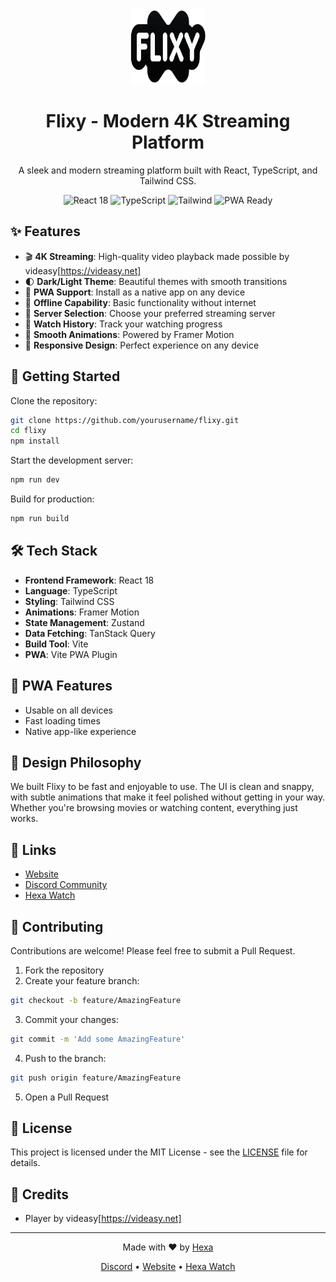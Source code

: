 <div align="center">
  <img src="/public/logo.png" alt="Flixy Logo" width="120" height="120" />
  <h1>Flixy - Modern 4K Streaming Platform</h1>
  <p>A sleek and modern streaming platform built with React, TypeScript, and Tailwind CSS.</p>

  <div>
    <img src="https://img.shields.io/badge/React-18-blue?style=flat-square&logo=react" alt="React 18" />
    <img src="https://img.shields.io/badge/TypeScript-5.3-blue?style=flat-square&logo=typescript" alt="TypeScript" />
    <img src="https://img.shields.io/badge/Tailwind-3.3-blue?style=flat-square&logo=tailwind-css" alt="Tailwind" />
    <img src="https://img.shields.io/badge/PWA-Ready-purple?style=flat-square&logo=pwa" alt="PWA Ready" />
  </div>
</div>

## ✨ Features

- 🎬 **4K Streaming**: High-quality video playback made possible by videasy[https://videasy.net]
- 🌓 **Dark/Light Theme**: Beautiful themes with smooth transitions
- 📱 **PWA Support**: Install as a native app on any device
- 💾 **Offline Capability**: Basic functionality without internet
- 🎯 **Server Selection**: Choose your preferred streaming server
- 🔖 **Watch History**: Track your watching progress
- 💫 **Smooth Animations**: Powered by Framer Motion
- 📱 **Responsive Design**: Perfect experience on any device

## 🚀 Getting Started

Clone the repository:

```bash
git clone https://github.com/yourusername/flixy.git
cd flixy
npm install
```

Start the development server:

```bash
npm run dev
```

Build for production:

```bash
npm run build
```

## 🛠️ Tech Stack

- **Frontend Framework**: React 18
- **Language**: TypeScript
- **Styling**: Tailwind CSS
- **Animations**: Framer Motion
- **State Management**: Zustand
- **Data Fetching**: TanStack Query
- **Build Tool**: Vite
- **PWA**: Vite PWA Plugin

## 📱 PWA Features

- Usable on all devices
- Fast loading times
- Native app-like experience


## 🎨 Design Philosophy

We built Flixy to be fast and enjoyable to use. The UI is clean and snappy, with subtle animations that make it feel polished without getting in your way. Whether you're browsing movies or watching content, everything just works.

## 🔗 Links

- [Website](https://4k.flixy.watch)
- [Discord Community](https://discord.gg/fF7TwrjR6T)
- [Hexa Watch](https://hexa.watch)

## 🤝 Contributing

Contributions are welcome! Please feel free to submit a Pull Request.

1. Fork the repository
2. Create your feature branch:

```bash
git checkout -b feature/AmazingFeature
```

3. Commit your changes:

```bash
git commit -m 'Add some AmazingFeature'
```

4. Push to the branch:

```bash
git push origin feature/AmazingFeature
```

5. Open a Pull Request

## 📝 License

This project is licensed under the MIT License - see the [LICENSE](LICENSE) file for details.

## 💖 Credits

- Player by videasy[https://videasy.net]

---

<div align="center">
  <p>Made with ❤️ by <a href="https://github.com/hexatv">Hexa</p>
  <p>
    <a href="https://discord.gg/fF7TwrjR6T">Discord</a> •
    <a href="https://4k.flixy.watch">Website</a> •
    <a href="https://hexa.watch">Hexa Watch</a>
  </p>
</div>
